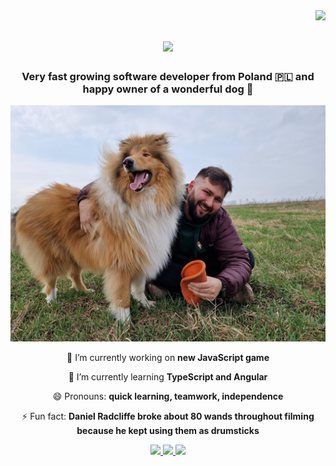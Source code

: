 <img align="right" src="https://visitor-badge.laobi.icu/badge?page_id=jakubziemianski97.jakubziemianski97" />

<h1 align="center">
    <img src="https://readme-typing-svg.herokuapp.com?font=Fira+Code&weight=500&size=32&center=true&vCenter=true&duration=4000&pause=500&color=78F7DA&random=false&width=435&lines=Hello!;I'm+Jakub+Ziemia%C5%84ski+%F0%9F%91%8B%F0%9F%8F%BD"/>
</h1>

<h3 align="center">Very fast growing software developer from Poland 🇵🇱 and happy owner of a wonderful dog 🐶</h3>

<img src="https://github.com/jakubziemianski97/jakubziemianski97/blob/main/Zefir.jpeg" alt="wonderful dog"/>

<div align="center">

🔭 I’m currently working on **new JavaScript game**

🌱 I’m currently learning **TypeScript and Angular**

😄 Pronouns: **quick learning, teamwork, independence**

⚡ Fun fact: **Daniel Radcliffe broke about 80 wands throughout filming because he kept using them as drumsticks**

</div>

<div align="center"> 
  <a margin-right="50px" href="mailto:jakubziemianski97@gmail.com">
    <img src="https://img.shields.io/badge/Gmail-333333?style=for-the-badge&logo=gmail&logoColor=red" />
  </a>
  <a href="https://www.linkedin.com/in/jakub-ziemia%C5%84ski-632098224/" target="_blank">
    <img src="https://img.shields.io/badge/LinkedIn-0077B5?style=for-the-badge&logo=linkedin&logoColor=white" target="_blank" />
  </a>
  <a href="https://github.com/jakubziemianski97?tab=repositories" target="_blank">
     <img src="https://img.shields.io/badge/Portfolio-FF5722?style=for-the-badge&logo=todoist&logoColor=white" target="_blank" /> <!-- sqlite, safari, google-chrome are other good icon options -->
  </a>
</div>
